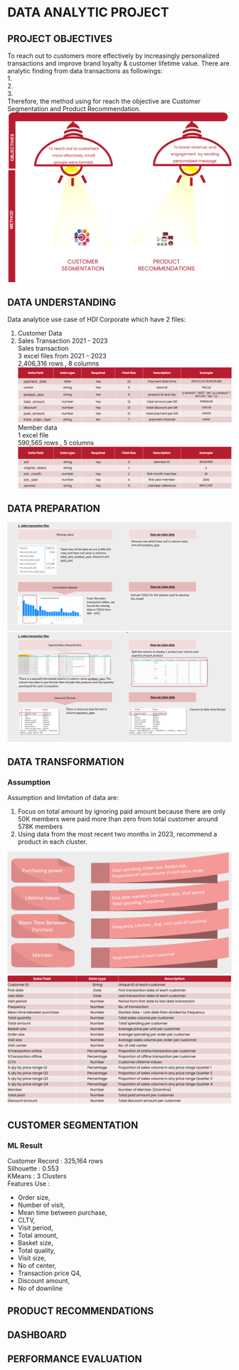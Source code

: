 # DATA ANALYTIC PROJECT      
## PROJECT OBJECTIVES    
To reach out to customers more effectively by increasingly personalized transactions and improve brand loyalty & customer lifetime value.
There are analytic finding from data transactions as followings:    
1.    
2.    
3.    
Therefore, the method using for reach the objective are Customer Segmentation and Product Recommendation. 
![CDP Flow](https://github.com/Pinnun/MADT8101-Seminar-in-Advanced-Analytic/blob/61105750795280daa4879a7afff0ecb195445541/5%20Customer%20Segmentation_Product%20Recommendation/1%20Obj1.jpg)
## DATA UNDERSTANDING     
Data analytice use case of HDI Corporate which have 2 files:     
1) Customer Data     
2) Sales Transaction 2021 - 2023     
Sales transaction     
3 excel files from 2021 – 2023     
2,406,316 rows , 8 columns     
![CDP Flow](https://github.com/Pinnun/MADT8101-Seminar-in-Advanced-Analytic/blob/61105750795280daa4879a7afff0ecb195445541/5%20Customer%20Segmentation_Product%20Recommendation/1%20Data%20Understanding%201.png)
Member data      
1 excel file     
590,565 rows , 5 columns     
![CDP Flow](https://github.com/Pinnun/MADT8101-Seminar-in-Advanced-Analytic/blob/61105750795280daa4879a7afff0ecb195445541/5%20Customer%20Segmentation_Product%20Recommendation/2%20Data%20Understanding%202.png)
## DATA PREPARATION        
![CDP Flow](https://github.com/Pinnun/MADT8101-Seminar-in-Advanced-Analytic/blob/61105750795280daa4879a7afff0ecb195445541/5%20Customer%20Segmentation_Product%20Recommendation/3%20SanityCheck1.png)
![CDP Flow](https://github.com/Pinnun/MADT8101-Seminar-in-Advanced-Analytic/blob/61105750795280daa4879a7afff0ecb195445541/5%20Customer%20Segmentation_Product%20Recommendation/4%20SanityCheck2.png)
## DATA TRANSFORMATION     
### Assumption
Assumption and limitation of data are:     
1. Focus on total amount by ignoring paid amount because there are only 50K members were paid more than zero from total customer around 578K members     
2. Using data from the most recent two months in 2023, recommend a product in each cluster.

![CDP Flow](https://github.com/Pinnun/MADT8101-Seminar-in-Advanced-Analytic/blob/61105750795280daa4879a7afff0ecb195445541/5%20Customer%20Segmentation_Product%20Recommendation/5%20Data%20Transformation1.png)
![CDP Flow](https://github.com/Pinnun/MADT8101-Seminar-in-Advanced-Analytic/blob/61105750795280daa4879a7afff0ecb195445541/5%20Customer%20Segmentation_Product%20Recommendation/6%20Data%20Transformation2.png)
## CUSTOMER SEGMENTATION     
### ML Result     
Customer Record : 325,164 rows     
Silhouette : 0.553      
KMeans : 3 Clusters   
Features Use :
- Order size,     
- Number of visit,      
- Mean time between purchase,      
- CLTV,      
- Visit period,      
- Total amount,      
- Basket size,    
- Total quality,     
- Visit size,      
- No of center,      
- Transaction price Q4,      
- Discount amount,      
- No of downline

## PRODUCT RECOMMENDATIONS     

## DASHBOARD     

## PERFORMANCE EVALUATION


